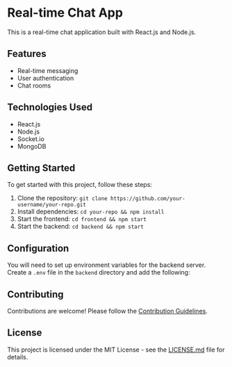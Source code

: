 # Real-time Chat App

This is a real-time chat application built with React.js and Node.js.

## Features

- Real-time messaging
- User authentication
- Chat rooms

## Technologies Used

- React.js
- Node.js
- Socket.io
- MongoDB

## Getting Started

To get started with this project, follow these steps:

1. Clone the repository: `git clone https://github.com/your-username/your-repo.git`
2. Install dependencies: `cd your-repo && npm install`
3. Start the frontend: `cd frontend && npm start`
4. Start the backend: `cd backend && npm start`

## Configuration

You will need to set up environment variables for the backend server. Create a `.env` file in the `backend` directory and add the following:


## Contributing

Contributions are welcome! Please follow the [Contribution Guidelines](CONTRIBUTING.md).

## License

This project is licensed under the MIT License - see the [LICENSE.md](LICENSE.md) file for details.
